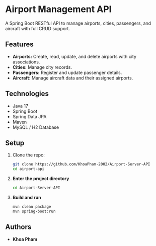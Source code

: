 # Airport Management API

A Spring Boot RESTful API to manage airports, cities, passengers, and aircraft with full CRUD support.

## Features

- **Airports:** Create, read, update, and delete airports with city associations.  
- **Cities:** Manage city records.  
- **Passengers:** Register and update passenger details.  
- **Aircraft:** Manage aircraft data and their assigned airports.

## Technologies

- Java 17  
- Spring Boot  
- Spring Data JPA  
- Maven  
- MySQL / H2 Database  

## Setup

1. Clone the repo:  
   ```bash
   git clone https://github.com/KhoaPham-2002/Airport-Server-API
   cd airport-api
    ```
2. **Enter the project directory**

   ```bash
   cd Airport-Server-API
   ```
3. **Build and run**

   ```bash
   mvn clean package
   mvn spring-boot:run
   ```

## Authors

- **Khoa Pham**
